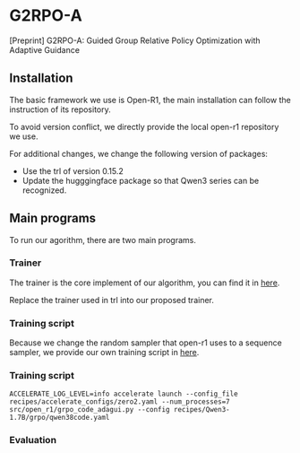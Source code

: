 # G2RPO-A
[Preprint] G2RPO-A: Guided Group Relative Policy Optimization with Adaptive Guidance
## Installation
The basic framework we use is Open-R1, the main installation can follow the instruction of its repository. 

To avoid version conflict, we directly provide the local open-r1 repository we use.

For additional changes, we change the following version of packages:
- Use the trl of version 0.15.2
- Update the hugggingface package so that Qwen3 series can be recognized. 

## Main programs
To run our agorithm, there are two main programs.
### Trainer
The trainer is the core implement of our algorithm, you can find it in [here](./trainer/grpo_trainer_adaptive_final.py).

Replace the trainer used in trl into our proposed trainer. 
### Training script
Because we change the random sampler that open-r1 uses to a sequence sampler, we provide our own training script in [here](./src/grpo.py).

### Training script
```
ACCELERATE_LOG_LEVEL=info accelerate launch --config_file recipes/accelerate_configs/zero2.yaml --num_processes=7 src/open_r1/grpo_code_adagui.py --config recipes/Qwen3-1.7B/grpo/qwen38code.yaml
```
### Evaluation
